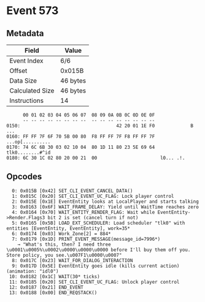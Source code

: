 # Event 573

## Metadata

| Field           | Value    |
|-----------------|----------|
| Event Index     | 6/6      |
| Offset          | 0x015B   |
| Data Size       | 46 bytes |
| Calculated Size | 46 bytes |
| Instructions    | 14       |

```
      00 01 02 03 04 05 06 07  08 09 0A 0B 0C 0D 0E 0F
      -- -- -- -- -- -- -- --  -- -- -- -- -- -- -- --
0150:                                   42 20 01 1E F0             B ...
0160: FF FF 7F 6F 70 5B 00 80  F8 FF FF 7F F8 FF FF 7F  ...op[..........
0170: 74 6C 6B 30 03 02 10 04  80 1D 11 80 23 5E 69 64  tlk0........#^id
0180: 6C 30 1C 02 80 20 00 21  00                       l0... .!.       
```

## Opcodes

```
  0: 0x015B [0x42] SET_CLI_EVENT_CANCEL_DATA()
  1: 0x015C [0x20] SET_CLI_EVENT_UC_FLAG: Lock player control
  2: 0x015E [0x1E] EventEntity looks at LocalPlayer and starts talking
  3: 0x0163 [0x6F] WAIT_FRAME_DELAY: Yield until WaitTime reaches zero
  4: 0x0164 [0x70] WAIT_ENTITY_RENDER_FLAG: Wait while EventEntity->Render.Flags3 bit 2 is set (cancel turn if not)
  5: 0x0165 [0x5B] LOAD_EXT_SCHEDULER: Load scheduler "tlk0" with entities [EventEntity, EventEntity], work=35*
  6: 0x0174 [0x03] Work_Zone[2] = 884*
  7: 0x0179 [0x1D] PRINT_EVENT_MESSAGE(message_id=7996*)
    → "What's this, then? I need three \u0001\u0005%\u0002\u0000\u0000\u0000 before I'll buy them off you. Store policy, you see.\u007F1\u0000\u0007"
  8: 0x017C [0x23] WAIT_FOR_DIALOG_INTERACTION
  9: 0x017D [0x5E] EventEntity goes idle (kills current action) (animation: "idl0")
 10: 0x0182 [0x1C] WAIT(30* ticks)
 11: 0x0185 [0x20] SET_CLI_EVENT_UC_FLAG: Unlock player control
 12: 0x0187 [0x21] END_EVENT
 13: 0x0188 [0x00] END_REQSTACK()
```
